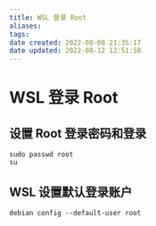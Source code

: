 ```yaml
---
title: WSL 登录 Root
aliases: 
tags: 
date created: 2022-08-08 21:35:17
date updated: 2022-08-12 12:51:58
---
```


# WSL 登录 Root

## 设置 Root 登录密码和登录

```shell
sudo passwd root
su
```

## WSL 设置默认登录账户

```shell
debian config --default-user root
```
